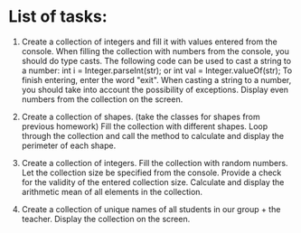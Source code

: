# List of tasks:

1. Create a collection of integers and fill it with values ​​entered from the console. When filling the collection with numbers from the console, you should do type casts. The following code can be used to cast a string to a number: int i = Integer.parseInt(str); or int val = Integer.valueOf(str); To finish entering, enter the word "exit". When casting a string to a number, you should take into account the possibility of exceptions. Display even numbers from the collection on the screen.

2. Create a collection of shapes. (take the classes for shapes from previous homework) Fill the collection with different shapes. Loop through the collection and call the method to calculate and display the perimeter of each shape.

3. Create a collection of integers. Fill the collection with random numbers. Let the collection size be specified from the console. Provide a check for the validity of the entered collection size. Calculate and display the arithmetic mean of all elements in the collection.

4. Create a collection of unique names of all students in our group + the teacher. Display the collection on the screen.
